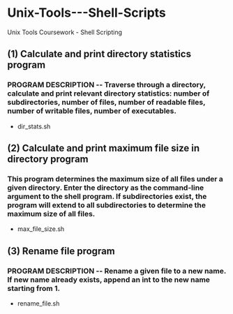 # Unix-Tools---Shell-Scripts
Unix Tools Coursework - Shell Scripting

## (1) Calculate and print directory statistics program
### PROGRAM DESCRIPTION -- Traverse through a directory, calculate and print relevant directory statistics: number of subdirectories, number of files, number of readable files, number of writable files, number of executables.
- dir_stats.sh

## (2) Calculate and print maximum file size in directory program
### This program determines the maximum size of all files under a given directory. Enter the directory as the command-line argument to the shell program. If subdirectories exist, the program will extend to all subdirectories to determine the maximum size of all files.
- max_file_size.sh

## (3) Rename file program
### PROGRAM DESCRIPTION -- Rename a given file to a new name. If new name already exists, append an int to the new name starting from 1.
- rename_file.sh
